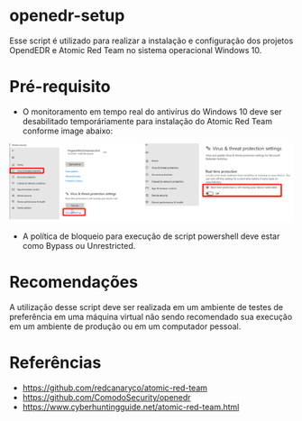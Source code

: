 # openedr-setup

Esse script é utilizado para realizar a instalação e configuração dos projetos OpendEDR e Atomic Red Team no sistema operacional Windows 10. 

# Pré-requisito

* O monitoramento em tempo real do antivírus do Windows 10 deve ser desabilitado temporáriamente para instalação do Atomic Red Team conforme image abaixo:

![Virus e Threat protection settings](https://github.com/diego962/openedr-setup/blob/main/assets/file1.png)

* A política de bloqueio para execução de script powershell deve estar como Bypass ou Unrestricted.

# Recomendações

A utilização desse script deve ser realizada em um ambiente de testes de preferência em uma máquina virtual não sendo recomendado sua execução em um ambiente de produção ou em um computador pessoal.

# Referências

* https://github.com/redcanaryco/atomic-red-team
* https://github.com/ComodoSecurity/openedr
* https://www.cyberhuntingguide.net/atomic-red-team.html
